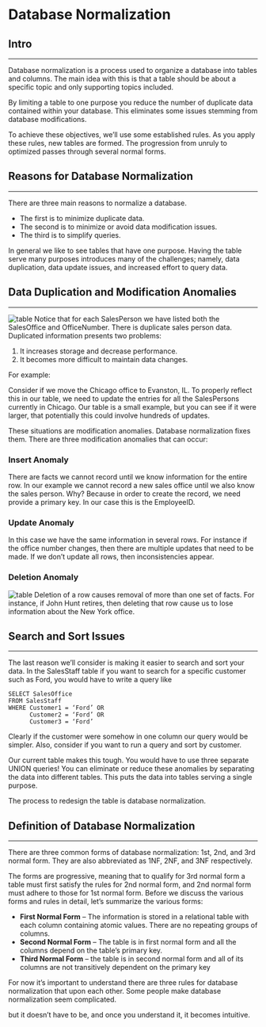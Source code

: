 # Database Normalization
## Intro
___
Database normalization is a process used to organize a database into tables and columns.  The main idea with this is that a table should be about a specific topic and only supporting topics included.

By limiting a table to one purpose you reduce the number of duplicate data contained within your database. This eliminates some issues stemming from database modifications.

To achieve these objectives, we’ll use some established rules. As you apply these rules, new tables are formed. The progression from unruly to optimized passes through several normal forms.

## Reasons for Database Normalization
___
There are three main reasons to normalize a database.  
- The first is to minimize duplicate data. 
- The second is to minimize or avoid data modification issues. 
- The third is to simplify queries. 

In general we like to see tables that have one purpose.  Having the table serve many purposes introduces many of the challenges; namely, data duplication, data update issues, and increased effort to query data.

## Data Duplication and Modification Anomalies
___
![table](https://www.essentialsql.com/wp-content/uploads/2014/06/Intro-Table-Not-Normalized.png)
Notice that for each SalesPerson we have listed both the SalesOffice and OfficeNumber.  There is duplicate sales person data.  Duplicated information presents two problems:

1. It increases storage and decrease performance.
2. It becomes more difficult to maintain data changes.

For example:

Consider if we move the Chicago office to Evanston, IL.  To properly reflect this in our table, we need to update the entries for all the SalesPersons currently in Chicago.  Our table is a small example, but you can see if it were larger, that potentially this could involve hundreds of updates.

These situations are modification anomalies. Database normalization fixes them. There are three modification anomalies that can occur:

### Insert Anomaly
There are facts we cannot record until we know information for the entire row.  In our example we cannot record a new sales office until we also know the sales person.  Why?  Because in order to create the record, we need provide a primary key.  In our case this is the EmployeeID.

### Update Anomaly
In this case we have the same information in several rows. For instance if the office number changes, then there are multiple updates that need to be made.  If we don’t update all rows, then inconsistencies appear.

### Deletion Anomaly
![table](https://www.essentialsql.com/wp-content/uploads/2014/06/Intro-Deletion-Anomaly.png)
Deletion of a row causes removal of more than one set of facts.  For instance, if John Hunt retires, then deleting that row cause us to lose information about the New York office.

## Search and Sort Issues
___
The last reason we’ll consider is making it easier to search and sort your data.  In the SalesStaff table if you want to search for a specific customer such as Ford, you would have to write a query like
```
SELECT SalesOffice
FROM SalesStaff
WHERE Customer1 = ‘Ford’ OR
      Customer2 = ‘Ford’ OR
      Customer3 = ‘Ford’
```
Clearly if the customer were somehow in one column our query would be simpler.  Also, consider if you want to run a query and sort by customer. 

Our current table makes this tough. You would have to use three separate UNION queries! You can eliminate or reduce these anomalies by separating the data into different tables. This puts the data into tables serving a single purpose.

The process to redesign the table is database normalization.

## Definition of Database Normalization
---
There are three common forms of database normalization: 1st, 2nd, and 3rd normal form. They are also abbreviated as 1NF, 2NF, and 3NF respectively. 

The forms are progressive, meaning that to qualify for 3rd normal form a table must first satisfy the rules for 2nd normal form, and 2nd normal form must adhere to those for 1st normal form. Before we discuss the various forms and rules in detail, let’s summarize the various forms:

- **First Normal Form** – The information is stored in a relational table with each column containing atomic values. There are no repeating groups of columns.
- **Second Normal Form** – The table is in first normal form and all the columns depend on the table’s primary key.
- **Third Normal Form** – the table is in second normal form and all of its columns are not transitively dependent on the primary key

For now it’s important to understand there are three rules for database normalization that upon each other.  Some people make database normalization seem complicated.

but it doesn’t have to be, and once you understand it, it becomes intuitive.